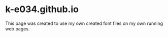 # k-e034.github.io
This page was created to use my own created font files on my own running web pages.
